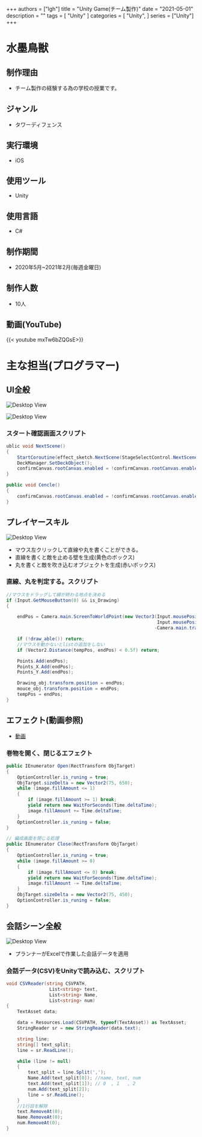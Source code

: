 +++
authors = ["lgh"]
title = "Unity Game(チーム製作)"
date = "2021-05-01"
description = ""
tags = [
    "Unity"
]
categories = [
    "Unity",
]
series = ["Unity"]
+++

# 水墨鳥獣

## 制作理由
* チーム製作の経験する為の学校の授業です。

## ジャンル
* タワーディフェンス

## 実行環境
* iOS

## 使用ツール
* Unity

## 使用言語
* C#

## 制作期間
* 2020年5月~2021年2月(毎週金曜日)

## 制作人数
* 10人

## 動画(YouTube)
{{< youtube mxTw6bZQGsE>}}

# 主な担当(プログラマー)

## UI全般
![Desktop View](/images/RabbitFrog/RabbitFrog_UI.JPG)

![Desktop View](/images/RabbitFrog/RabbitFrog_UI2.JPG)


### スタート確認画面スクリプト
```csharp
ublic void NextScene()
{
    StartCoroutine(effect_sketch.NextScene(StageSelectControl.NextScene));
    DeckManager.SetDeckObject();
    confirmCanvas.rootCanvas.enabled = !confirmCanvas.rootCanvas.enabled;
}

public void Cencle()
{
    confirmCanvas.rootCanvas.enabled = !confirmCanvas.rootCanvas.enabled;
}
```

## プレイヤースキル
![Desktop View](/images/RabbitFrog/RabbitFrog_skill.JPG)

* マウス左クリックして直線や丸を書くことができる。
* 直線を書くと敵を止める壁を生成(黄色のボックス)
* 丸を書くと敵を吹き込むオブジェクトを生成(赤いボックス)

### 直線、丸を判定する。スクリプト
```csharp
//マウスをドラッグして線が終わる地点を決める
if (Input.GetMouseButton(0) && is_Drawing)
{

    endPos = Camera.main.ScreenToWorldPoint(new Vector3(Input.mousePosition.x,
                                                        Input.mousePosition.y,
                                                       -Camera.main.transform.position.z));

    if (!draw_able()) return;
    //マウスを動かないとlistの追加をしない
    if (Vector2.Distance(tempPos, endPos) < 0.5f) return;

    Points.Add(endPos);
    Points_X.Add(endPos);
    Points_Y.Add(endPos);

    Drawing_obj.transform.position = endPos;
    mouce_obj.transform.position = endPos;
    tempPos = endPos;
}
```

## エフェクト(動画参照)
* [動画](https://www.youtube.com/watch?v=mxTw6bZQGsE#t=22s)

### 巻物を開く、閉じるエフェクト
```csharp
public IEnumerator Open(RectTransform ObjTarget)
{
    OptionController.is_runing = true;
    ObjTarget.sizeDelta = new Vector2(75, 650);
    while (image.fillAmount <= 1)
    {
        if (image.fillAmount >= 1) break;
        yield return new WaitForSeconds(Time.deltaTime);
        image.fillAmount += Time.deltaTime;
    }
    OptionController.is_runing = false;
}

// 編成画面を閉じる処理
public IEnumerator Close(RectTransform ObjTarget)
{
    OptionController.is_runing = true;
    while (image.fillAmount >= 0)
    {
        if (image.fillAmount <= 0) break;
        yield return new WaitForSeconds(Time.deltaTime);
        image.fillAmount -= Time.deltaTime;
    }
    ObjTarget.sizeDelta = new Vector2(75, 450);
    OptionController.is_runing = false;
}
```
## 会話シーン全般
![Desktop View](/images/RabbitFrog/RabbitFrog_Scenario.JPG)

* プランナーがExcelで作業した会話データを適用

### 会話データ(CSV)をUnityで読み込む、スクリプト
```csharp
void CSVReader(string CSVPATH,
                List<string> text,
                List<string> Name,
                List<string> num)
{
    TextAsset data;

    data = Resources.Load(CSVPATH, typeof(TextAsset)) as TextAsset;
    StringReader sr = new StringReader(data.text);

    string line;
    string[] text_split;
    line = sr.ReadLine();

    while (line != null)
    {
        text_split = line.Split(',');
        Name.Add(text_split[0]); //name, text, num
        text.Add(text_split[1]); // 0  , 1   , 2
        num.Add(text_split[2]);
        line = sr.ReadLine();
    }
    //1行目を解除
    text.RemoveAt(0);
    Name.RemoveAt(0);
    num.RemoveAt(0);
}

```